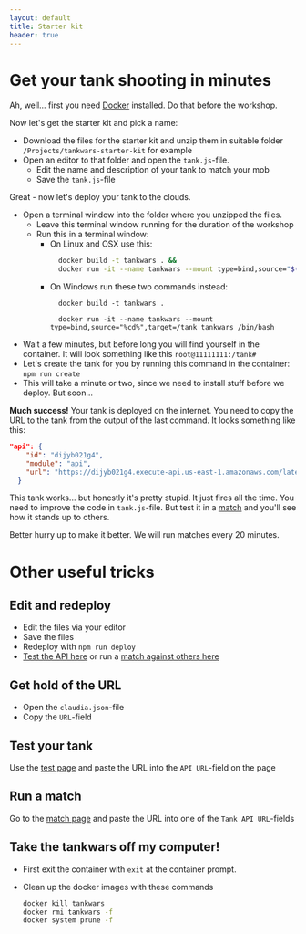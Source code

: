 ```yaml
---
layout: default
title: Starter kit
header: true
---
```


# Get your tank shooting in minutes

Ah, well... first you need [Docker](https://www.docker.com/community-edition) installed. Do that before the workshop.

Now let's get the starter kit and pick a name:
* Download the files for the starter kit
and unzip them in suitable folder `/Projects/tankwars-starter-kit` for example
* Open an editor to that folder and open the `tank.js`-file.
  * Edit the name and description of your tank to match your mob
  * Save the `tank.js`-file

Great - now let's deploy your tank to the clouds.

* Open a terminal window into the folder where you unzipped the files.
  * Leave this terminal window running for the duration of the workshop
  * Run this in a terminal window:
    * On Linux and OSX use this:
      ```bash
        docker build -t tankwars . &&
        docker run -it --name tankwars --mount type=bind,source="$(pwd)",target=/tank tankwars /bin/bash
      ```
    * On Windows run these two commands instead:
      ```
        docker build -t tankwars .
      ```
      ```
        docker run -it --name tankwars --mount type=bind,source="%cd%",target=/tank tankwars /bin/bash
      ```
* Wait a few minutes, but before long you will find yourself in the container. It will look something like this `root@11111111:/tank#`
* Let's create the tank for you by running this command in the container: `npm run create`
* This will take a minute or two, since we need to install stuff before we deploy. But soon...

**Much success!** Your tank is deployed on the internet. You need to copy the URL to the tank from the output of the last command. It looks something like this:
  ```json
  "api": {
      "id": "dijyb021g4",
      "module": "api",
      "url": "https://dijyb021g4.execute-api.us-east-1.amazonaws.com/latest" // <== copy this URL
    }
  ```

This tank works... but honestly it's pretty stupid. It just fires all the time. You need to improve the code in `tank.js`-file.
But test it in a [match](http://www.marcusoft.net/tankwars/pages/match.html) and you'll see how it stands up to others.

Better hurry up to make it better. We will run matches every 20 minutes.

# Other useful tricks

## Edit and redeploy
* Edit the files via your editor
* Save the files
* Redeploy with `npm run deploy`
* [Test the API here](http://www.marcusoft.net/tankwars/pages/test.html) or run a [match against others here](http://www.marcusoft.net/tankwars/pages/match.html)

## Get hold of the URL
* Open the `claudia.json`-file
* Copy the `URL`-field

## Test your tank
Use the [test page](http://www.marcusoft.net/tankwars/pages/test.html) and paste the URL into the `API URL`-field on the page

## Run a match
Go to the [match page](http://www.marcusoft.net/tankwars/pages/match.html) and paste the URL into one of the `Tank API URL`-fields

## Take the tankwars off my computer!
* First exit the container with `exit` at the container prompt.

* Clean up the docker images with these commands
  ``` bash
  docker kill tankwars
  docker rmi tankwars -f
  docker system prune -f
  ```
